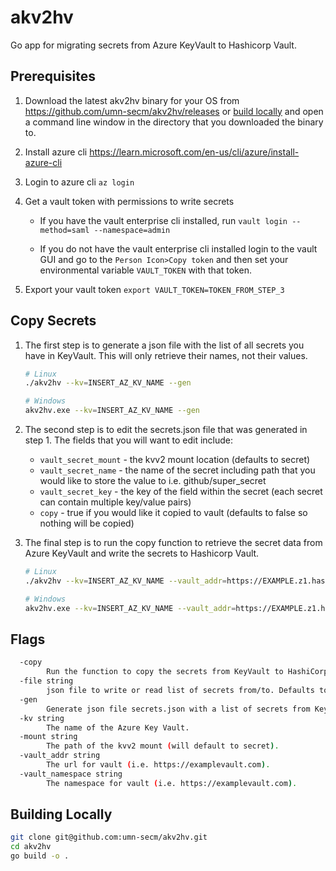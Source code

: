 # akv2hv
Go app for migrating secrets from Azure KeyVault to Hashicorp Vault.

## Prerequisites

1. Download the latest akv2hv binary for your OS from https://github.com/umn-secm/akv2hv/releases or [build locally](./README.md#building-locally) and open a command line window in the directory that you downloaded the binary to.

2. Install azure cli <https://learn.microsoft.com/en-us/cli/azure/install-azure-cli>

3. Login to azure cli `az login`

4. Get a vault token with permissions to write secrets

    - If you have the vault enterprise cli installed, run `vault login --method=saml --namespace=admin`

    - If you do not have the vault enterprise cli installed login to the vault GUI and go to the `Person Icon>Copy token` and then set your environmental variable `VAULT_TOKEN` with that token.

5. Export your vault token `export VAULT_TOKEN=TOKEN_FROM_STEP_3`

## Copy Secrets

1. The first step is to generate a json file with the list of all secrets you have in KeyVault. This will only retrieve their names, not their values.

    ```bash
    # Linux
    ./akv2hv --kv=INSERT_AZ_KV_NAME --gen

    # Windows
    akv2hv.exe --kv=INSERT_AZ_KV_NAME --gen
    ```

2. The second step is to edit the secrets.json file that was generated in step 1. The fields that you will want to edit include:

    - `vault_secret_mount`      - the kvv2 mount location (defaults to secret)
    - `vault_secret_name` 	  - the name of the secret including path that you would like to store the value to i.e. github/super_secret
    - `vault_secret_key`      - the key of the field within the secret (each secret can contain multiple key/value pairs)
    - `copy`                  - true if you would like it copied to vault (defaults to false so nothing will be copied)

3. The final step is to run the copy function to retrieve the secret data from Azure KeyVault and write the secrets to Hashicorp Vault.

    ```bash
    # Linux
    ./akv2hv --kv=INSERT_AZ_KV_NAME --vault_addr=https://EXAMPLE.z1.hashicorp.cloud:8200/ --vault_namespace=admin/namespace --copy

    # Windows
    akv2hv.exe --kv=INSERT_AZ_KV_NAME --vault_addr=https://EXAMPLE.z1.hashicorp.cloud:8200/ --vault_namespace=admin/namespace --copy
    ```

## Flags

``` bash
  -copy
        Run the function to copy the secrets from KeyVault to HashiCorp Vault based on the secrets.json locations.
  -file string
        json file to write or read list of secrets from/to. Defaults to secrets.json in the current directory
  -gen
        Generate json file secrets.json with a list of secrets from KeyVault as keys.
  -kv string
        The name of the Azure Key Vault.
  -mount string
        The path of the kvv2 mount (will default to secret).
  -vault_addr string
        The url for vault (i.e. https://examplevault.com).
  -vault_namespace string
        The namespace for vault (i.e. https://examplevault.com).
```


## Building Locally

```bash
git clone git@github.com:umn-secm/akv2hv.git
cd akv2hv
go build -o .
```
